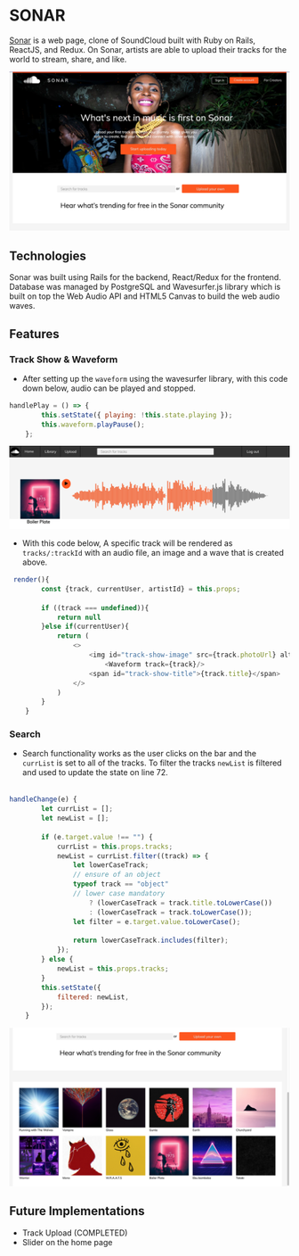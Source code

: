 SONAR
=====
[Sonar](https://appsonar.herokuapp.com/#/) is a web page, clone of SoundCloud built with Ruby on Rails, ReactJS, and Redux. On Sonar, artists are able to upload their tracks for the world to stream, share, and like. 

![Sonar Home Page](app/assets/images/homepage.png "Sonar Home")


## Technologies

Sonar was built using Rails for the backend, React/Redux for the frontend. Database was managed by PostgreSQL and Wavesurfer.js library which is built on top the Web Audio API and HTML5 Canvas to build the web audio waves.

## Features

### Track Show & Waveform
<!-- waveform.jsx -->

* After setting up the `waveform` using the wavesurfer library, with this code down below, audio can be played and stopped.

```javascript
handlePlay = () => {
        this.setState({ playing: !this.state.playing });
        this.waveform.playPause();
    };
```
![Sonar Track Page](app/assets/images/track.png "Sonar Track")

* With this code below, A specific track will be rendered as `tracks/:trackId` with an audio file, an image and a wave that is created above.
<!-- track_show.jsx  -->

```javascript
 render(){
        const {track, currentUser, artistId} = this.props;
        
        if ((track === undefined)){
            return null
        }else if(currentUser){
            return (
                <> 
                    <img id="track-show-image" src={track.photoUrl} alt={track.title} />
                        <Waveform track={track}/>
                    <span id="track-show-title">{track.title}</span>
                </>
            )
        }
    }
```
### Search
<!-- search.jsx -->

* Search functionality works as the user clicks on the bar and the `currList` is set to all of the tracks. To filter the tracks `newList` is filtered and used to update the state on line 72.

```javascript

handleChange(e) {
        let currList = [];
        let newList = [];

        if (e.target.value !== "") {
            currList = this.props.tracks;
            newList = currList.filter((track) => {
                let lowerCaseTrack;
                // ensure of an object
                typeof track == "object"
                // lower case mandatory
                    ? (lowerCaseTrack = track.title.toLowerCase())
                    : (lowerCaseTrack = track.toLowerCase());
                let filter = e.target.value.toLowerCase();

                return lowerCaseTrack.includes(filter);
            });
        } else {
            newList = this.props.tracks;
        }
        this.setState({
            filtered: newList,
        });
    }
```
![Sonar Tracks](app/assets/images/tracks.png "Sonar Tracks")

## Future Implementations

* Track Upload (COMPLETED)
* Slider on the home page
